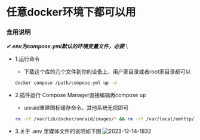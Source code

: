 # 任意docker环境下都可以用
### 食用说明
***✔.env为compose.yml默认的环境变量文件，必要*** \

- 1.运行命令
  - 下载这个库的几个文件到你的设备上，用户家目录或者root家目录都可以
  ```bash
  docker compose /path/compose.yml up -d
  ```
- 2.插件运行 Compose Manager直接编辑再compose up

  - unraid重建图标缓存命令，其他系统无视即可
  ```bash
  rm -rf /var/lib/docker/unraid/images/* && rm -rf /var/local/emhttp/plugins/dynamix.docker.manager/images/* 
  ```
- 3.关于 .env 里媒体文件的说明如下图
![2023-12-14-1832](https://github.com/leesonaa/unraid-docker-compose/assets/97571961/e7390d58-8ae9-40ea-8562-f1bb2eb01f8d)
